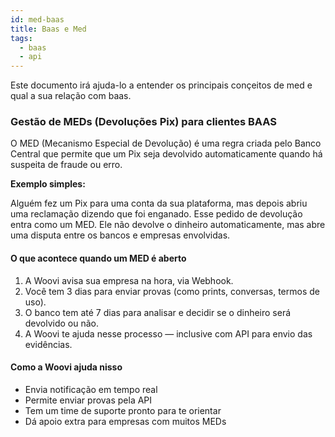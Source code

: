 ```yaml
---
id: med-baas
title: Baas e Med
tags: 
  - baas 
  - api
---
```


Este documento irá ajuda-lo a entender os principais conçeitos de med e qual a sua relação com baas.

### Gestão de MEDs (Devoluções Pix) para clientes BAAS

O MED (Mecanismo Especial de Devolução) é uma regra criada pelo Banco Central que permite que um Pix seja devolvido automaticamente quando há suspeita de fraude ou erro.

**Exemplo simples:**

Alguém fez um Pix para uma conta da sua plataforma, mas depois abriu uma reclamação dizendo que foi enganado. Esse pedido de devolução entra como um MED. Ele não devolve o dinheiro automaticamente, mas abre uma disputa entre os bancos e empresas envolvidas.

#### O que acontece quando um MED é aberto

 1. A Woovi avisa sua empresa na hora, via Webhook.
 2. Você tem 3 dias para enviar provas (como prints, conversas, termos de uso).
 3. O banco tem até 7 dias para analisar e decidir se o dinheiro será devolvido ou não.
 4. A Woovi te ajuda nesse processo — inclusive com API para envio das evidências.


#### Como a Woovi ajuda nisso

 * Envia notificação em tempo real
 * Permite enviar provas pela API
 * Tem um time de suporte pronto para te orientar
 * Dá apoio extra para empresas com muitos MEDs



